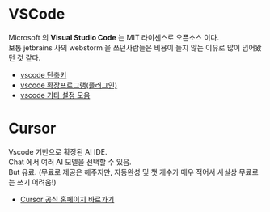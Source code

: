 # VSCode

Microsoft 의 **Visual Studio Code** 는 MIT 라이센스로 오픈소스 이다.  
보통 jetbrains 사의 webstorm 을 쓰던사람들은 비용이 들지 않는 이유로 많이 넘어왔던 것 같다.

- [vscode 단축키](./vscode-shortcut.md)
- [vscode 확장프로그램(플러그인)](./vscode-extension.md)
- [vscode 기타 설정 모음](./vscode-etc-settings.md)

# Cursor

Vscode 기반으로 확장된 AI IDE.   
Chat 에서 여러 AI 모델을 선택할 수 있음.   
But 유료. (무료로 제공은 해주지만, 자동완성 및 챗 개수가 매우 적어서 사실상 무료로는 쓰기 어려움!)

- [Cursor 공식 홈페이지 바로가기](https://www.cursor.com/)
